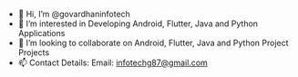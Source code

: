 - 👋 Hi, I’m @govardhaninfotech
- 👀 I’m interested in Developing Android, Flutter, Java and Python Applications
- 💞️ I’m looking to collaborate on Android, Flutter, Java and Python Project Projects
- 📫 Contact Details:
        Email: infotechg87@gmail.com

<!---
govardhaninfotech/govardhaninfotech is a ✨ special ✨ repository because its `README.md` (this file) appears on your GitHub profile.
You can click the Preview link to take a look at your changes.
--->
